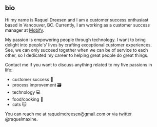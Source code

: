 ## bio

Hi my name is Raquel Dreesen and I am a customer success enthusiast based in Vancouver, BC. Currently, I am working as a customer success manager at [Mobify](https://www.mobify.com).

My passion is empowering people through technology. I want to bring delight into people's’ lives by crafting exceptional customer experiences. See, we can only succeed together when we can be of service to each other, so I dedicated my career to helping great people do great things.

Contact me if you want to discuss anything related to my five passions in life:
* customer success 💁
* process improvement 🗃
* technology 💻
* food/cooking 🥘
* cats 🐱

You can reach me at raquelmdreesen@gmail.com or via twitter @raquelmaxine. 
